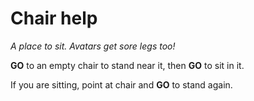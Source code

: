 # Chair help

*A place to sit. Avatars get sore legs too!*

**GO** to an empty chair to stand near it, then **GO** to sit in it.

If you are sitting, point at chair and **GO** to stand again.

